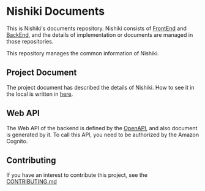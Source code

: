 # Nishiki Documents

This is Nishiki's documents repository.
Nishiki consists of [FrontEnd](https://github.com/genesis-tech-tribe/nishiki-frontend) and [BackEnd](https://github.com/genesis-tech-tribe/nishiki-backend), 
and the details of implementation or documents are managed in those repositories.

This repository manages the common information of Nishiki.

## Project Document

The project document has described the details of Nishiki. How to see it in the local is written in [here](./project-document/README.md).

## Web API

The Web API of the backend is defined by the [OpenAPI](https://www.openapis.org/), and also document is generated by it.
To call this API, you need to be authorized by the Amazon Cognito. 

## Contributing

If you have an interest to contribute this project, see the [CONTRIBUTING.md](./.gitignore/CONTRIBUTING.md)